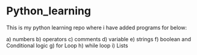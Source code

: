 # Python_learning

This is my python learning repo where i have added programs for below:

a) numbers
b) operators
c) comments
d) variable
e) strings
f) boolean and Conditional logic
g) for Loop
h) while loop
i) Lists
